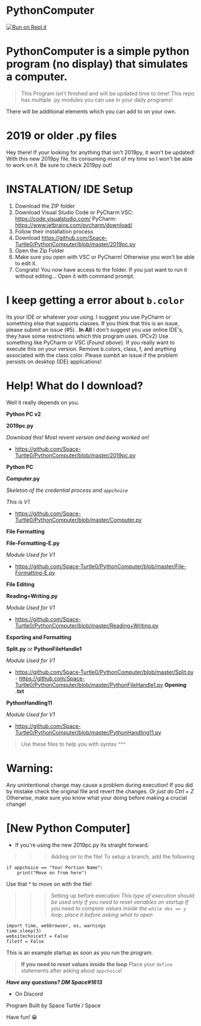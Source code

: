 # PythonComputer
[![Run on Repl.it](https://repl.it/badge/github/Space-Turtle0/PythonComputer)](https://repl.it/github/Space-Turtle0/PythonComputer)
# PythonComputer is a simple python program (no display) that simulates a computer. 
>This Program isn't finished and will be updated time to time!
This repo has multiple .py modules you can use in your daily programs!

There will be additional elements which you can add to on your own. 
# 2019 or older .py files
Hey there! If your looking for anything that isn't 2019py, it won't be updated!
With this new 2019py file. Its consuming most of my time so I won't be able to work on it. 
Be sure to check 2019py out!

# INSTALATION/ IDE Setup
1) Download the ZIP folder
2) Download Visual Studio Code or PyCharm
VSC: https://code.visualstudio.com/
PyCharm: https://www.jetbrains.com/pycharm/download/
3) Follow their installation process
4) Download https://github.com/Space-Turtle0/PythonComputer/blob/master/2019pc.py
5) Open the Zip Folder
6) Make sure you open with VSC or PyCharm! Otherwise you won't be able to edit it.
7) Congrats! You now have access to the folder.
If you just want to run it without editing...
Open it with command prompt.

# I keep getting a error about `b.color`
Its your IDE or whatever your using. I suggest you use PyCharm or something else that supports classes. If you think that this is an issue, please submit an issue (#5) . 
**In All**
I don't suggest you use online IDE's, they have some restrictions which this program uses. (PCv2) Use something like PyCharm or VSC (*Found above*). If you really want to execute this on your version. Remove b.colors, class, f, and anything associated with the class color. Please sumbit an issue if the problem persists on desktop (IDE) applications!

# Help! What do I download?

Well it really depends on you.

**Python PC v2**

**2019pc.py**

*Download this! Most revent version and being worked on!*

- https://github.com/Space-Turtle0/PythonComputer/blob/master/2019pc.py

**Python PC**

**Computer.py**

*Skeleton of the credential process and `appchoice`*

*This is V1*

- https://github.com/Space-Turtle0/PythonComputer/blob/master/Computer.py

**File Formatting**

**File-Formatting-E.py**

*Module Used for V1*

- https://github.com/Space-Turtle0/PythonComputer/blob/master/File-Formatting-E.py

**File Editing**

**Reading+Writing.py**

*Module Used for V1*

- https://github.com/Space-Turtle0/PythonComputer/blob/master/Reading+Writing.py

**Exporting and Formatting**

**Split.py** or **PythonFileHandle1**

*Module Used for V1*

- https://github.com/Space-Turtle0/PythonComputer/blob/master/Split.py
       - https://github.com/Space-Turtle0/PythonComputer/blob/master/PythonFileHandle1.py
**Opening .txt**

**PythonHandling11**

*Module Used for V1*

- https://github.com/Space-Turtle0/PythonComputer/blob/master/PythonHandling11.py
>Use these files to help you with syntax ^^^



# Warning:
Any unintentional change may cause a problem during execution! 
If you did by mistake check the original file and revert the changes.
*Or just do Ctrl + Z*
Otherwise, make sure you know what your doing before making a crucial change!

# [New Python Computer]
- If you're using the new 2019pc.py
Its straight forward. 
>>> Adding on to the file!
To setup a branch, add the following
```
if appchoice == "Your Portion Name":
    print("Move on from here")
```
Use that ^ to move on with the file!

>>> Setting up before execution
*This type of execution should be used only if you need to reset variables on startup*
*If you need to compare values inside the `while des == y` loop, place it before asking what to open*

```
import time, webbrowser, os, warnings
time.sleep(3)
websitechoicetf = False
filetf = False
```
This is an example startup as soon as you run the program.

> **If you need to reset values inside the loop**
Place your `define` statements after asking about `appchoice`!

***Have any questions? DM Space#1613*** 
- On Discord

Program Built by Space Turtle / Space

Have fun! 😁
